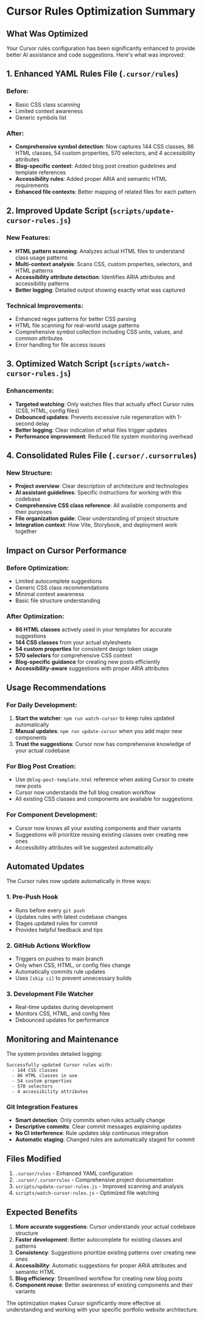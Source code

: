 # Cursor Rules Optimization Summary

## What Was Optimized

Your Cursor rules configuration has been significantly enhanced to provide better AI assistance and code suggestions. Here's what was improved:

## 1. Enhanced YAML Rules File (`.cursor/rules`)

### Before:
- Basic CSS class scanning
- Limited context awareness
- Generic symbols list

### After:
- **Comprehensive symbol detection**: Now captures 144 CSS classes, 86 HTML classes, 54 custom properties, 570 selectors, and 4 accessibility attributes
- **Blog-specific context**: Added blog post creation guidelines and template references
- **Accessibility rules**: Added proper ARIA and semantic HTML requirements
- **Enhanced file contexts**: Better mapping of related files for each pattern

## 2. Improved Update Script (`scripts/update-cursor-rules.js`)

### New Features:
- **HTML pattern scanning**: Analyzes actual HTML files to understand class usage patterns
- **Multi-context analysis**: Scans CSS, custom properties, selectors, and HTML patterns
- **Accessibility attribute detection**: Identifies ARIA attributes and accessibility patterns
- **Better logging**: Detailed output showing exactly what was captured

### Technical Improvements:
- Enhanced regex patterns for better CSS parsing
- HTML file scanning for real-world usage patterns
- Comprehensive symbol collection including CSS units, values, and common attributes
- Error handling for file access issues

## 3. Optimized Watch Script (`scripts/watch-cursor-rules.js`)

### Enhancements:
- **Targeted watching**: Only watches files that actually affect Cursor rules (CSS, HTML, config files)
- **Debounced updates**: Prevents excessive rule regeneration with 1-second delay
- **Better logging**: Clear indication of what files trigger updates
- **Performance improvement**: Reduced file system monitoring overhead

## 4. Consolidated Rules File (`.cursor/.cursorrules`)

### New Structure:
- **Project overview**: Clear description of architecture and technologies
- **AI assistant guidelines**: Specific instructions for working with this codebase
- **Comprehensive CSS class reference**: All available components and their purposes
- **File organization guide**: Clear understanding of project structure
- **Integration context**: How Vite, Storybook, and deployment work together

## Impact on Cursor Performance

### Before Optimization:
- Limited autocomplete suggestions
- Generic CSS class recommendations
- Minimal context awareness
- Basic file structure understanding

### After Optimization:
- **86 HTML classes** actively used in your templates for accurate suggestions
- **144 CSS classes** from your actual stylesheets
- **54 custom properties** for consistent design token usage
- **570 selectors** for comprehensive CSS context
- **Blog-specific guidance** for creating new posts efficiently
- **Accessibility-aware** suggestions with proper ARIA attributes

## Usage Recommendations

### For Daily Development:
1. **Start the watcher**: `npm run watch-cursor` to keep rules updated automatically
2. **Manual updates**: `npm run update-cursor` when you add major new components
3. **Trust the suggestions**: Cursor now has comprehensive knowledge of your actual codebase

### For Blog Post Creation:
- Use `@blog-post-template.html` reference when asking Cursor to create new posts
- Cursor now understands the full blog creation workflow
- All existing CSS classes and components are available for suggestions

### For Component Development:
- Cursor now knows all your existing components and their variants
- Suggestions will prioritize reusing existing classes over creating new ones
- Accessibility attributes will be suggested automatically

## Automated Updates

The Cursor rules now update automatically in three ways:

### 1. Pre-Push Hook
- Runs before every `git push`
- Updates rules with latest codebase changes
- Stages updated rules for commit
- Provides helpful feedback and tips

### 2. GitHub Actions Workflow
- Triggers on pushes to main branch
- Only when CSS, HTML, or config files change
- Automatically commits rule updates
- Uses `[skip ci]` to prevent unnecessary builds

### 3. Development File Watcher
- Real-time updates during development
- Monitors CSS, HTML, and config files
- Debounced updates for performance

## Monitoring and Maintenance

The system provides detailed logging:
```
Successfully updated Cursor rules with:
  - 144 CSS classes
  - 86 HTML classes in use  
  - 54 custom properties
  - 570 selectors
  - 4 accessibility attributes
```

### Git Integration Features
- **Smart detection**: Only commits when rules actually change
- **Descriptive commits**: Clear commit messages explaining updates
- **No CI interference**: Rule updates skip continuous integration
- **Automatic staging**: Changed rules are automatically staged for commit

## Files Modified

1. `.cursor/rules` - Enhanced YAML configuration
2. `.cursor/.cursorrules` - Comprehensive project documentation
3. `scripts/update-cursor-rules.js` - Improved scanning and analysis
4. `scripts/watch-cursor-rules.js` - Optimized file watching

## Expected Benefits

1. **More accurate suggestions**: Cursor understands your actual codebase structure
2. **Faster development**: Better autocomplete for existing classes and patterns
3. **Consistency**: Suggestions prioritize existing patterns over creating new ones
4. **Accessibility**: Automatic suggestions for proper ARIA attributes and semantic HTML
5. **Blog efficiency**: Streamlined workflow for creating new blog posts
6. **Component reuse**: Better awareness of existing components and their variants

The optimization makes Cursor significantly more effective at understanding and working with your specific portfolio website architecture.
